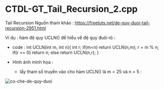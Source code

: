 # CTDL-GT_Tail_Recursion_2.cpp
Tail Recursion
Nguồn tham khảo : https://freetuts.net/de-quy-duoi-tail-recursion-2951.html

Ví dụ : hàm đệ quy UCLN() để hiểu về đệ quy đuôi rõ  :

+ code : 
int UCLN(int m, int n){
  int r;
  if(m<n) return UCLN(n,m);
  r = m % n;
  if(r == 0) return n;
  else return UCLN(n,r);
}

+ Hình ảnh minh họa :

  - lấy tham số truyền vào cho hàm UCLN() là m = 25 và n = 5 : 
  
![co-che-de-quy-duoi](https://user-images.githubusercontent.com/129465517/230533750-2a15f7b0-71e7-4d3d-b5a5-257bd50ddde6.png)
